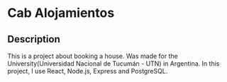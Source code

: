 # Cab Alojamientos

## Description

This is a project about booking a house. Was made for the University(Universidad Nacional de Tucumán - UTN) in Argentina. In this project, I use React, Node.js, Express and PostgreSQL.
